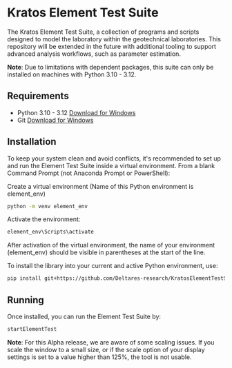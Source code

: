 # Kratos Element Test Suite
The Kratos Element Test Suite, a collection of programs and scripts designed to model the laboratory within the geotechnical laboratories. This repository will be extended in the future with additional tooling to support advanced analysis workflows, such as parameter estimation.

**Note**: Due to limitations with dependent packages, this suite can only be installed on machines with Python 3.10 - 3.12.

## Requirements
- Python 3.10 - 3.12
[Download for Windows](https://www.python.org/downloads/windows/)
- Git
[Download for Windows](https://git-scm.com/downloads/win)

## Installation
To keep your system clean and avoid conflicts, it's recommended to set up and run the Element Test Suite inside a virtual environment.
From a blank Command Prompt (not Anaconda Prompt or PowerShell):

Create a virtual environment (Name of this Python environment is element_env)
```bash
python -m venv element_env 
```

Activate the environment:
```bash
element_env\Scripts\activate
```
After activation of the virtual environment, the name of your environment (element_env) should be visible in parentheses at the start of the line.

To install the library into your current and active Python environment, use:
```bash
pip install git+https://github.com/Deltares-research/KratosElementTestSuite
```

## Running
Once installed, you can run the Element Test Suite by:
```bash
startElementTest
```

**Note**: For this Alpha release, we are aware of some scaling issues. If you scale the window to a small size, or if the scale option of your display settings is set to a value higher than 125%, the tool is not usable.
